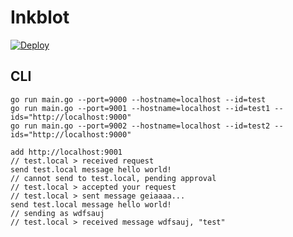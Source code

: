 # Inkblot

[![Deploy](https://www.herokucdn.com/deploy/button.png)](https://heroku.com/deploy)

## CLI

    go run main.go --port=9000 --hostname=localhost --id=test
    go run main.go --port=9001 --hostname=localhost --id=test1 --ids="http://localhost:9000"
    go run main.go --port=9002 --hostname=localhost --id=test2 --ids="http://localhost:9000"

    add http://localhost:9001
    // test.local > received request
    send test.local message hello world!
    // cannot send to test.local, pending approval
    // test.local > accepted your request
    // test.local > sent message geiaaaa...
    send test.local message hello world!
    // sending as wdfsauj
    // test.local > received message wdfsauj, "test"
